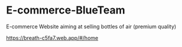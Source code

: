 # E-commerce-BlueTeam

E-commerce Website aiming at selling bottles of air (premium quality)

https://breath-c5fa7.web.app/#/home
